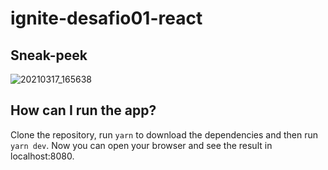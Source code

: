 
# ignite-desafio01-react

## Sneak-peek
![20210317_165638](https://user-images.githubusercontent.com/50798315/111530790-7e362100-8742-11eb-9d25-fdba66fcae2a.gif)

## How can I run the app?
Clone the repository, run `yarn` to download the dependencies and then run `yarn dev`. Now you can open your browser and see the result in localhost:8080.
